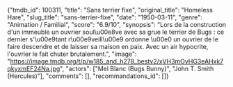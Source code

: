 {"tmdb_id": 100311, "title": "Sans terrier fixe", "original_title": "Homeless Hare", "slug_title": "sans-terrier-fixe", "date": "1950-03-11", "genre": "Animation / Familial", "score": "6.9/10", "synopsis": "Lors de la construction d'un immeuble un ouvrier soul\u00e8ve avec sa grue le terrier de Bugs : ce dernier s'\u00e9tant r\u00e9veill\u00e9 ordonne \u00e0 un ouvrier de le faire descendre et de laisser sa maison en paix. Avec un air hypocrite, l'ouvrier le fait chuter brutalement.", "image": "https://image.tmdb.org/t/p/w185_and_h278_bestv2/xVH3mOvHG3eAHxk7qkyxmEF24Na.jpg", "actors": ["Mel Blanc (Bugs Bunny)", "John T. Smith (Hercules)"], "comments": [], "recommandations_id": []}